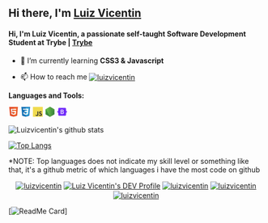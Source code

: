 ## Hi there, I'm [Luiz Vicentin](https://github.com/luizvicentin)

#### Hi, I'm Luiz Vicentin, a passionate self-taught Software Development Student at Trybe | [Trybe](https://www.betrybe.com/)

- 🌱 I’m  currently learning **CSS3 & Javascript**

- 📫 How to reach me  <a href="luizpavanello@gmail.com" target="blank"><img align="center" src="https://cdn.jsdelivr.net/npm/simple-icons@3.4.0/icons/gmail.svg" alt="luizvicentin" height="20" width="20"/></a>

**Languages and Tools:**

<p align="left">
<img src="https://github.com/devicons/devicon/blob/master/icons/html5/html5-original.svg" alt="html5"  width="20" height="20"/>
<img src="https://github.com/devicons/devicon/blob/master/icons/css3/css3-original.svg" alt="css3"  width="20" height="20"/>
<img src="https://github.com/devicons/devicon/blob/master/icons/javascript/javascript-original.svg" alt="javascript" width="20" height="20"/>
<img src="https://github.com/devicons/devicon/blob/master/icons/nodejs/nodejs-original.svg" alt="nodejs" width="20" height="20"/>
<img src="https://github.com/devicons/devicon/blob/master/icons/bootstrap/bootstrap-plain.svg" alt="bootstrap" width="20" height="20"/>
</p>

![Luizvicentin's github stats](https://github-readme-stats.vercel.app/api?username=luizvicentin&show_icons=true&theme=vue-dark)

[![Top Langs](https://github-readme-stats.vercel.app/api/top-langs/?username=luizvicentin&layout=compact&theme=vue-dark)](https://github.com/luizvicentin/github-readme-stats)

*NOTE: Top languages does not indicate my skill level or something like that, it's a github metric of which languages i have the most code on github

<p align="center">
<a href="https://codepen.io/luizvicentin" target="blank"><img align="center" src="https://cdn.jsdelivr.net/npm/simple-icons@3.0.1/icons/codepen.svg" alt="luizvicentin" height="20" width="20" /></a>
<a href="https://dev.to/luizvicentin" target="blank"><img align="center" src="https://d2fltix0v2e0sb.cloudfront.net/dev-badge.svg" alt="Luiz Vicentin's DEV Profile" height="20" width="20" /></a>
<a href="https://twitter.com/LuizFVicentin" target="blank"><img align="center" src="https://cdn.jsdelivr.net/npm/simple-icons@3.0.1/icons/twitter.svg" alt="luizvicentin" height="20" width="20" /></a>
<a href="https://linkedin.com/in/luizvicentin" target="blank"><img align="center" src="https://cdn.jsdelivr.net/npm/simple-icons@3.0.1/icons/linkedin.svg" alt="luizvicentin" height="20" width="20" /></a>
<a href="https://instagram.com/luiz.fernando.vicentin" target="blank"><img align="center" src="https://cdn.jsdelivr.net/npm/simple-icons@3.0.1/icons/instagram.svg" alt="luizvicentin" height="20" width="20" /></a>
</p>

[![ReadMe Card](https://github-readme-stats.vercel.app/api/pin?username=luizvicentin&repo=luizvicentin&theme=vue-dark)]
